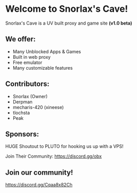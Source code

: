 # Welcome to Snorlax's Cave!
Snorlax's Cave is a UV built proxy and game site **(v1.0 beta)**
## We offer:
- Many Unblocked Apps & Games
- Built in web proxy
- Free emulator
- Many customizable features

## Contributors:
- Snorlax (Owner)
- Derpman
- mecharis-420 (xineese)
- tlochsta
- Peak

## Sponsors:
HUGE Shoutout to PLUTO for hooking us up with a VPS!

Join Their Community: https://discord.gg/obx




## Join our community!
https://discord.gg/Cqaa8x82Ch
